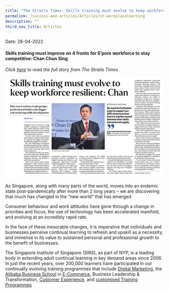 ```yaml
---
title: "The Straits Times: Skills training must evolve to keep workforce resilient"
permalink: /success-and-articles/Articles/st-workplacelearning
description: ""
third_nav_title: Articles
---
```

Date:   28-04-2022

<h4>Skills training must improve on 4 fronts for S’pore workforce to stay competitive: Chan Chun Sing</h4>

*Click [here](https://www.straitstimes.com/singapore/parenting-education/skills-training-must-improve-on-4-fronts-for-spore-workforce-to-stay-competitive-chan-chun-sing) to read the full story from The Straits Times*

![Image of The Straits Times newspaper article on Chan Chun Sing at Workplace Learning Conference](/images/blog/20220428_news.png)

As Singapore, along with many parts of the world, moves into an endemic state post-pandemically after more than 2 long years – we are discovering that much has changed in the “new world” that has emerged. 

Consumer behaviour and work attitudes have gone through a change in priorities and focus, the use of technology has been accelerated manifold, and evolving at an incredibly rapid rate.

In the face of these inexorable changes, it is imperative that individuals and businesses perceive continual learning to refresh and upskill as a necessity, and immense in its value to sustained personal and professional growth to the benefit of businesses.

The Singapore Institute of Singapore (SIRS), as part of NYP, is a leading body in extending adult continual learning in key demand areas since 2006. In just the recent years, over 200,000 learners have participated in our continually evolving training programmes that include [Digital Marketing](https://www.sirs.edu.sg/digital-programmes), the [Alibaba Business School](https://www.sirs.edu.sg/digital-programmes/alibaba-business-school) in [E-Commerce](https://www.sirs.edu.sg/digital-programmes/e-commerce-programmes), Business Leadership & Transformation, [Customer Experience](https://www.sirs.edu.sg/digital-programmes/masterclasses-and-workshops/differentiate-and-drive-growth-with-experience-innovation), and [customised Training Programmes](https://www.sirs.edu.sg/services/consultancy)